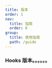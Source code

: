 ```yaml
---
title: 版本
order: 1
nav:
  title: 指南
  order: 0
group:
  title: 使用指南
  path: /guide
---
```


### Hooks 版本。。。。。。
